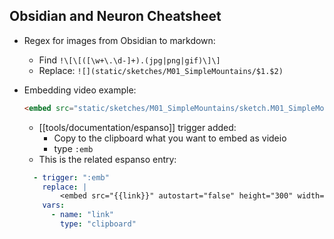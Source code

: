 ## Obsidian and Neuron Cheatsheet

- Regex for images from Obsidian to markdown:
  - Find `!\[\[([\w+\.\d-]+).(jpg|png|gif)\]\]`
  - Replace: `![](static/sketches/M01_SimpleMountains/$1.$2)`

- Embedding video example:
  ```html
  <embed src="static/sketches/M01_SimpleMountains/sketch.M01_SimpleMountains-2021-07-26-22.52.31.mp4" autostart="false" height="300" width="100%"></embed>
  ```
	- [[tools/documentation/espanso]] trigger added:
		- Copy to the clipboard what you want to embed as videio
		- type `:emb`
	- This is the related espanso entry:
	```yaml
	  - trigger: ":emb"
        replace: |
            <embed src="{{link}}" autostart="false" height="300" width="100%"></emb>
        vars:
          - name: "link"
            type: "clipboard"
     ```
